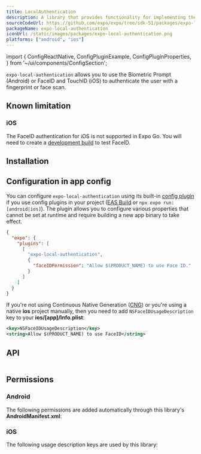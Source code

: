 ```yaml
---
title: LocalAuthentication
description: A library that provides functionality for implementing the Fingerprint API (Android) or FaceID and TouchID (iOS) to authenticate the user with a face or fingerprint scan.
sourceCodeUrl: https://github.com/expo/expo/tree/sdk-51/packages/expo-local-authentication
packageName: expo-local-authentication
iconUrl: /static/images/packages/expo-local-authentication.png
platforms: ["android", "ios"]
---
```


import {
  ConfigReactNative,
  ConfigPluginExample,
  ConfigPluginProperties,
} from '~/ui/components/ConfigSection';

`expo-local-authentication` allows you to use the Biometric Prompt (Android) or FaceID and TouchID (iOS) to authenticate the user with a fingerprint or face scan.

## Known limitation

### iOS&ensp;

The FaceID authentication for iOS is not supported in Expo Go. You will need to create a [development build](/develop/development-builds/introduction/) to test FaceID.

## Installation

## Configuration in app config

You can configure `expo-local-authentication` using its built-in [config plugin](/config-plugins/introduction/) if you use config plugins in your project ([EAS Build](/build/introduction) or `npx expo run:[android|ios]`). The plugin allows you to configure various properties that cannot be set at runtime and require building a new app binary to take effect.

```json app.json
{
  "expo": {
    "plugins": [
      [
        "expo-local-authentication",
        {
          "faceIDPermission": "Allow $(PRODUCT_NAME) to use Face ID."
        }
      ]
    ]
  }
}
```

If you're not using Continuous Native Generation ([CNG](/workflow/continuous-native-generation/)) or you're using a native **ios** project manually, then you need to add `NSFaceIDUsageDescription` key to your **ios/[app]/Info.plist**:

```xml Info.plist
<key>NSFaceIDUsageDescription</key>
<string>Allow $(PRODUCT_NAME) to use FaceID</string>
```

## API

```js

```

## Permissions

### Android

The following permissions are added automatically through this library's **AndroidManifest.xml**:

### iOS

The following usage description keys are used by this library:
